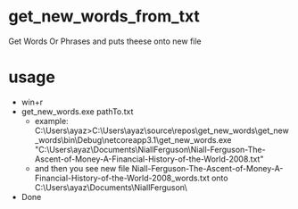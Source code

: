 # get_new_words_from_txt
Get Words Or Phrases and puts theese onto new file

# usage
- win+r
- get_new_words.exe pathTo.txt
  - example: C:\Users\ayaz>C:\Users\ayaz\source\repos\get_new_words\get_new_words\bin\Debug\netcoreapp3.1\get_new_words.exe "C:\Users\ayaz\Documents\NiallFerguson\Niall-Ferguson-The-Ascent-of-Money-A-Financial-History-of-the-World-2008.txt"
  - and then you see new file Niall-Ferguson-The-Ascent-of-Money-A-Financial-History-of-the-World-2008_words.txt onto C:\Users\ayaz\Documents\NiallFerguson\
- Done
